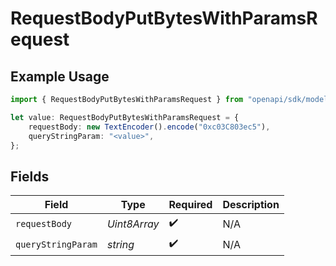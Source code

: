 # RequestBodyPutBytesWithParamsRequest

## Example Usage

```typescript
import { RequestBodyPutBytesWithParamsRequest } from "openapi/sdk/models/operations";

let value: RequestBodyPutBytesWithParamsRequest = {
    requestBody: new TextEncoder().encode("0xc03C803ec5"),
    queryStringParam: "<value>",
};
```

## Fields

| Field              | Type               | Required           | Description        |
| ------------------ | ------------------ | ------------------ | ------------------ |
| `requestBody`      | *Uint8Array*       | :heavy_check_mark: | N/A                |
| `queryStringParam` | *string*           | :heavy_check_mark: | N/A                |